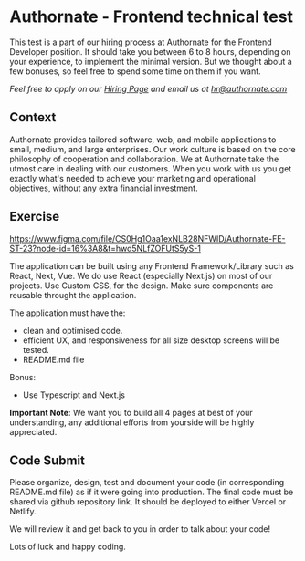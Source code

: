 # Authornate - Frontend technical test

This test is a part of our hiring process at Authornate for the Frontend Developer position. It should take you between 6 to 8 hours, depending on your experience, to implement the minimal version. But we thought about a few bonuses, so feel free to spend some time on them if you want.

*Feel free to apply on our [Hiring Page]([https://authornate.com/hiring-now/]) and email us at hr@authornate.com*

## Context

Authornate provides tailored software, web, and mobile applications to small, medium, and large enterprises. Our work culture is based on the core philosophy of cooperation and collaboration. We at Authornate take the utmost care in dealing with our customers. When you work with us you get exactly what's needed to achieve your marketing and operational objectives, without any extra financial investment. 


## Exercise
https://www.figma.com/file/CS0Hg1Oaa1exNLB28NFWID/Authornate-FE-ST-23?node-id=16%3A8&t=hwd5NLfZOFUtS5yS-1

The application can be built using any Frontend Framework/Library such as React, Next, Vue. We do use React (especially Next.js) on most of our projects.
Use Custom CSS, for the design. Make sure components are reusable throught the application.

The application must have the:
- clean and optimised code.
- efficient UX, and responsiveness for all size desktop screens will be tested.
- README.md file

Bonus:
- Use Typescript and Next.js


**Important Note**: We want you to build all 4 pages at best of your understanding, any additional efforts from yourside will be highly appreciated. 

## Code Submit
Please organize, design, test and document your code (in corresponding README.md file) as if it were going into production.
The final code must be shared via github repository link. It should be deployed to either Vercel or Netlify.

We will review it and get back to you in order to talk about your code! 

Lots of luck and happy coding.
